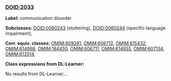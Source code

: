
### [DOID:2033](http://purl.obolibrary.org/obo/DOID_2033)
**Label:** communication disorder

**Subclasses:** [DOID:0060243](http://purl.obolibrary.org/obo/DOID_0060243) (stuttering), [DOID:0060244](http://purl.obolibrary.org/obo/DOID_0060244) (specific language impairment), 

**Corr. equiv. classes:** [OMIM:609261](http://purl.obolibrary.org/obo/OMIM_609261), [OMIM:606712](http://purl.obolibrary.org/obo/OMIM_606712), [OMIM:615432](http://purl.obolibrary.org/obo/OMIM_615432), [OMIM:614668](http://purl.obolibrary.org/obo/OMIM_614668), [OMIM:184450](http://purl.obolibrary.org/obo/OMIM_184450), [OMIM:606711](http://purl.obolibrary.org/obo/OMIM_606711), [OMIM:614655](http://purl.obolibrary.org/obo/OMIM_614655), [OMIM:607134](http://purl.obolibrary.org/obo/OMIM_607134), [OMIM:612514](http://purl.obolibrary.org/obo/OMIM_612514), 

**Class expressions from DL-Learner:**

No results from DL-Learner...



